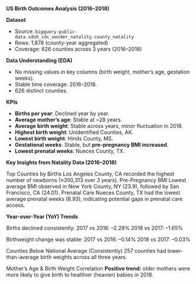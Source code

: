 **US Birth Outcomes Analysis (2016–2018)**

**Dataset**
- Source: `bigquery-public-data.sdoh_cdc_wonder_natality.county_natality`
- Rows: 1,878 (county-year aggregated)
- Coverage: 626 counties across 3 years (2016–2018)

**Data Understanding (EDA)**
- No missing values in key columns (birth weight, mother’s age, gestation weeks).
- Stable time coverage: 2016–2018.
- 626 distinct counties.

**KPIs**
- **Births per year**: Declined year by year.
- **Average mother’s age**: Stable at ~28 years.
- **Average birth weight**: Stable across years, minor fluctuation in 2018.
- **Highest birth weight**: Unidentified Counties, AK.
- **Lowest birth weight**: Hinds County, MS.
- **Gestational weeks**: Stable, but **pre-pregnancy BMI increased**.
- **Lowest prenatal weeks**: Nueces County, TX.

**Key Insights from Natality Data (2016–2018)**

Top Counties by Births
Los Angeles County, CA recorded the highest number of newborns (≈350,313 over 3 years).
Pre-Pregnancy BMI
Lowest average BMI observed in New York County, NY (23.9), followed by San Francisco, CA (24.01).
Prenatal Care
Nueces County, TX had the lowest average prenatal weeks (8.93), indicating potential gaps in prenatal care access.


**Year-over-Year (YoY) Trends**

Births declined consistently:
2017 vs 2016: –2.29%
2018 vs 2017: –1.65%

Birthweight change was stable:
2017 vs 2016: –0.14%
2018 vs 2017: –0.03%

Counties Below National Average (Consistently)
257 counties had lower-than-average birth weights across all three years.

Mother’s Age & Birth Weight Correlation
**Positive trend:** older mothers were more likely to give birth to healthier (heavier) babies in 2018.

